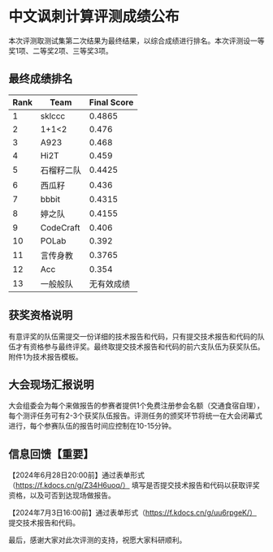 # 中文讽刺计算评测成绩公布

本次评测取测试集第二次结果为最终结果，以综合成绩进行排名。本次评测设一等奖1项、二等奖2项、三等奖3项。

## 最终成绩排名

| Rank | Team       | Final Score |
| ---- | ---------- | ----------- |
| 1    | sklccc     | 0.4865      |
| 2    | 1+1<2      | 0.476       |
| 3    | A923       | 0.468       |
| 4    | Hi2T       | 0.459       |
| 5    | 石榴籽二队 | 0.4425      |
| 6    | 西瓜籽     | 0.436       |
| 7    | bbbit      | 0.4315      |
| 8    | 婷之队     | 0.4155      |
| 9    | CodeCraft  | 0.406       |
| 10   | POLab      | 0.392       |
| 11   | 言传身教   | 0.3765      |
| 12   | Acc        | 0.354       |
| 13   | 一般般队   | 无有效成绩  |

## 获奖资格说明

有意评奖的队伍需提交一份详细的技术报告和代码，只有提交技术报告和代码的队伍才有资格参与最终评奖。最终取提交技术报告和代码的前六支队伍为获奖队伍。附件1为技术报告模板。

## 大会现场汇报说明

大会组委会为每个来做报告的参赛者提供1个免费注册参会名额（交通食宿自理），每个测评任务可有2-3个获奖队伍报告。评测任务的颁奖环节将统一在大会闭幕式进行，每个参赛队伍的报告时间应控制在10-15分钟。

## 信息回馈【重要】

【2024年6月28日20:00前】通过表单形式（https://f.kdocs.cn/g/Z34H6uoq/） 填写是否提交技术报告和代码以获取评奖资格，以及可否到达现场做报告。

【2024年7月3日16:00前】通过表单形式（https://f.kdocs.cn/g/uu6rpgeK/） 提交技术报告和代码。



最后，感谢大家对此次评测的支持，祝愿大家科研顺利。